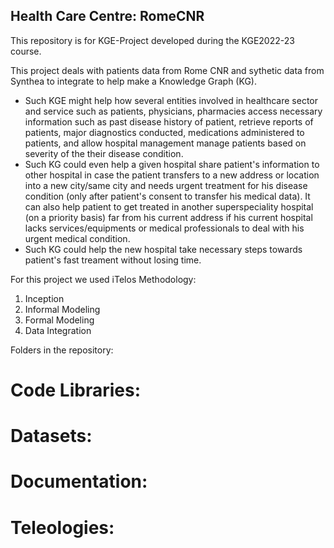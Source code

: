 ## Health Care Centre: RomeCNR
This repository is for KGE-Project developed during the KGE2022-23 course.

This project deals with patients data from Rome CNR and sythetic data from Synthea to integrate to help make a Knowledge Graph (KG).

- Such KGE might help how several entities involved in healthcare sector and service such as patients, physicians, pharmacies access necessary information such as past disease history of patient, retrieve reports of patients, major diagnostics conducted, medications administered to patients, and allow hospital management manage patients based on severity of the their disease condition.
- Such KG could even help a given hospital share patient's information to other hospital in case the patient transfers to a new address or location into a new city/same city and needs urgent treatment for his disease condition (only after patient's consent to transfer his medical data). It can also help patient to get treated in another  superspeciality hospital (on a priority basis) far from his current address if his current hospital lacks services/equipments or medical professionals to deal with his urgent medical condition.
- Such KG could help the new hospital take necessary steps towards patient's fast treament without losing time. 


For this project we used iTelos Methodology:
1. Inception
2. Informal Modeling
3. Formal Modeling
4. Data Integration

Folders in the repository:
# Code Libraries:

# Datasets:

# Documentation:

# Teleologies:


